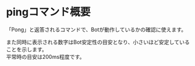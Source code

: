 # pingコマンド概要
「Pong」と返答されるコマンドで、Botが動作しているかの確認に使えます。

また同時に表示される数字はBot安定性の目安となり、小さいほど安定していることを示します。  
平常時の目安は200ms程度です。
